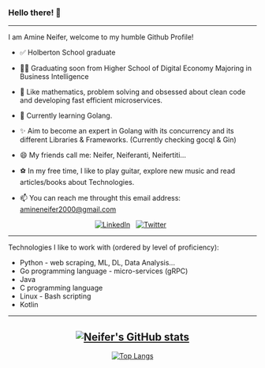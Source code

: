 ### Hello there! 👋

---

I am Amine Neifer, welcome to my humble Github Profile!

- ✅ Holberton School graduate

- 👨‍🎓 Graduating soon from Higher School of Digital Economy Majoring in Business Intelligence

- 🤔 Like mathematics, problem solving and obsessed about clean code and developing fast efficient microservices.

- 🌱 Currently learning Golang.

- ✨ Aim to become an expert in Golang with its concurrency and its different Libraries & Frameworks. (Currently checking gocql & Gin)

- 😄 My friends call me: Neifer, Neiferanti, Neifertiti...

- ⚽ In my free time, I like to play guitar, explore new music and read articles/books about Technologies.

- 📫 You can reach me throught this email address: amineneifer2000@gmail.com


<div align="center">
<a href="https://www.linkedin.com/in/amine-neifer-907050194/" target="_blank"><img src="https://img.shields.io/badge/LinkedIn-%230077B5.svg?&style=flat-square&logo=linkedin&logoColor=white" alt="LinkedIn"></a> &nbsp; 
<a href="https://twitter.com/AmineNeifer/" target="_blank"><img src="https://img.shields.io/badge/Twitter-%231877F2.svg?&style=flat-square&logo=twitter&logoColor=white" alt="Twitter"></a> &nbsp;
</div>

---

Technologies I like to work with (ordered by level of proficiency):

- Python - web scraping, ML, DL, Data Analysis...
- Go programming language - micro-services (gRPC)
- Java
- C programming language
- Linux - Bash scripting
- Kotlin


---
<div align="center">

## [![Neifer's GitHub stats](https://github-readme-stats.vercel.app/api?username=AmineNeifer&theme=radical&hide=prs,issues,contribs)](https://github.com/AmineNeifer/AmineNeifer)

[![Top Langs](https://github-readme-stats.vercel.app/api/top-langs/?username=AmineNeifer&layout=compact&theme=radical)](https://github.com/AmineNeifer/AmineNeifer)

</div>

<!--
**AmineNeifer/AmineNeifer** is a ✨ _special_ ✨ repository because its `README.md` (this file) appears on your GitHub profile.

Here are some ideas to get you started:

- 🔭 I’m currently working on ...
- 🌱 I’m currently learning ...
- 👯 I’m looking to collaborate on ...
- 🤔 I’m looking for help with ...
- 💬 Ask me about ...
- 📫 How to reach me: ...
- 😄 Pronouns: ...
- ⚡ Fun fact: ...
-->

